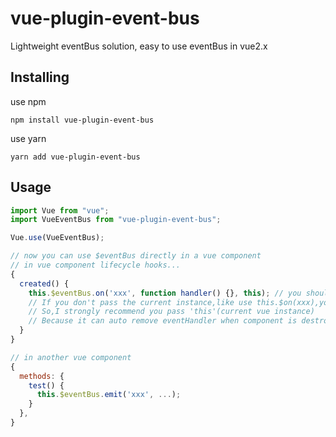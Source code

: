 # vue-plugin-event-bus

Lightweight eventBus solution, easy to use eventBus in vue2.x

## Installing

use npm

```
npm install vue-plugin-event-bus
```

use yarn

```
yarn add vue-plugin-event-bus
```

## Usage

```js
import Vue from "vue";
import VueEventBus from "vue-plugin-event-bus"; 

Vue.use(VueEventBus);

// now you can use $eventBus directly in a vue component
// in vue component lifecycle hooks...
{
  created() {
    this.$eventBus.on('xxx', function handler() {}, this); // you should pass in the current vue instance
    // If you don't pass the current instance,like use this.$on(xxx),you should manual remove eventHandler...
    // So,I strongly recommend you pass 'this'(current vue instance)
    // Because it can auto remove eventHandler when component is destroyed
  }
}

// in another vue component
{
  methods: {
    test() {
      this.$eventBus.emit('xxx', ...);
    }
  },
}
```
